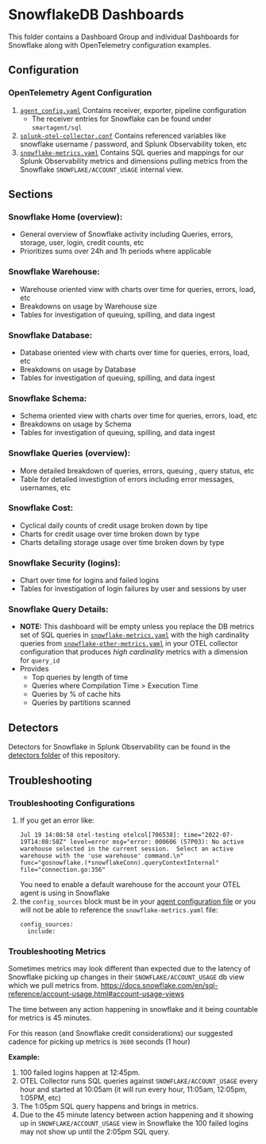 # SnowflakeDB Dashboards

This folder contains a Dashboard Group and individual Dashboards for Snowflake along with OpenTelemetry configuration examples.

## Configuration

### OpenTelemetry Agent Configuration
1. [`agent_config.yaml`](./Configuration/agent_config.yaml) Contains receiver, exporter, pipeline configuration
    - The receiver entries for Snowflake can be found under `smartagent/sql`
2. [`splunk-otel-collector.conf`](./Configuration/splunk-otel-collector.conf) Contains referenced variables like snowflake username / password, and Splunk Observability token, etc
3. [`snowflake-metrics.yaml`](./Configuration/snowflake-metrics.yaml) Contains SQL queries and mappings for our Splunk Observability metrics and dimensions pulling metrics from the Snowflake `SNOWFLAKE/ACCOUNT_USAGE` internal view.

## Sections
### Snowflake Home (overview):
  - General overview of Snowflake activity including Queries, errors, storage, user, login, credit counts, etc
  - Prioritizes sums over 24h and 1h periods where applicable

### Snowflake Warehouse:
  - Warehouse oriented view with charts over time for queries, errors, load, etc
  - Breakdowns on usage by Warehouse size
  - Tables for investigation of queuing, spilling, and data ingest


### Snowflake Database:
  - Database oriented view with charts over time for queries, errors, load, etc
  - Breakdowns on usage by Database
  - Tables for investigation of queuing, spilling, and data ingest


### Snowflake Schema:
  - Schema oriented view with charts over time for queries, errors, load, etc
  - Breakdowns on usage by Schema
  - Tables for investigation of queuing, spilling, and data ingest


### Snowflake Queries (overview):
  - More detailed breakdown of queries, errors, queuing , query status, etc
  - Table for detailed investigtion of errors including error messages, usernames, etc

### Snowflake Cost:
  - Cyclical daily counts of credit usage broken down by tipe
  - Charts for credit usage over time broken down by type
  - Charts detailing storage usage over time broken down by type

### Snowflake Security (logins):
  - Chart over time for logins and failed logins
  - Tables for investigation of login failures by user and sessions by user

### Snowflake Query Details:
- **NOTE:** This dashboard will be empty unless you replace the DB metrics set of SQL queries in [`snowflake-metrics.yaml`](./Configuration/snowflake-metrics.yaml) with the high cardinality queries from [`snowflake-other-metrics.yaml`](./Configuration/snowflake-other-metrics.yaml) in your OTEL collector configuration that produces *high cardinality* metrics with a dimension for `query_id`
- Provides 
  - Top queries by length of time
  - Queries where Compilation Time > Execution Time
  - Queries by % of cache hits
  - Queries by partitions scanned

## Detectors
Detectors for Snowflake in Splunk Observability can be found in the [detectors folder](../../detectors/snowflakedb/) of this repository.

## Troubleshooting 

### Troubleshooting Configurations
1. If you get an error like:
    ```
    Jul 19 14:08:58 otel-testing otelcol[706538]: time="2022-07-19T14:08:58Z" level=error msg="error: 000606 (57P03): No active warehouse selected in the current session.  Select an active warehouse with the 'use warehouse' command.\n" 
    func="gosnowflake.(*snowflakeConn).queryContextInternal" file="connection.go:356"
    ```
    You need to enable a default warehouse for the account your OTEL agent is using in Snowflake
2. the `config_sources` block must be in your [agent configuration file](./Configuration/agent_config.yaml) or you will not be able to reference the `snowflake-metrics.yaml` file:
    ```
    config_sources:
      include:
    ```


### Troubleshooting Metrics
Sometimes metrics may look different than expected due to the latency of Snowflake picking up changes in their `SNOWFLAKE/ACCOUNT_USAGE` db view which we pull metrics from.
https://docs.snowflake.com/en/sql-reference/account-usage.html#account-usage-views

The time between any action happening in snowflake and it being countable for metrics is 45 minutes.

For this reason (and Snowflake credit considerations) our suggested cadence for picking up metrics is `3600` seconds (1 hour)

**Example:**
1. 100 failed logins happen at 12:45pm. 
2. OTEL Collector runs SQL queries against `SNOWFLAKE/ACCOUNT_USAGE` every hour and started at 10:05am (it will run every hour, 11:05am, 12:05pm, 1:05PM, etc)
3. The 1:05pm SQL query happens and brings in metrics.
4. Due to the 45 minute latency between action happening and it showing up in `SNOWFLAKE/ACCOUNT_USAGE` view in Snowflake the 100 failed logins may not show up until the 2:05pm SQL query.  
